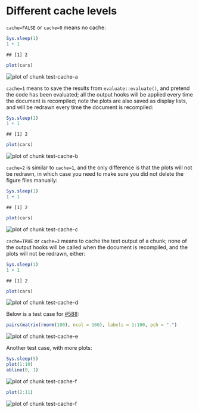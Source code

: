 # Different cache levels

`cache=FALSE` or `cache=0` means no cache:


```r
Sys.sleep(1)
1 + 1
```

```
## [1] 2
```

```r
plot(cars)
```

![plot of chunk test-cache-a](http://db.yihui.name/knitr-examples/figure/101-cache-levels-test-cache-a-1.png) 

`cache=1` means to save the results from `evaluate::evaluate()`, and pretend
the code has been evaluated; all the output hooks will be applied every time
the document is recompiled; note the plots are also saved as display lists,
and will be redrawn every time the document is recompiled:


```r
Sys.sleep(1)
1 + 1
```

```
## [1] 2
```

```r
plot(cars)
```

![plot of chunk test-cache-b](http://db.yihui.name/knitr-examples/figure/101-cache-levels-test-cache-b-1.png) 

`cache=2` is similar to `cache=1`, and the only difference is that the plots
will not be redrawn, in which case you need to make sure you did not delete
the figure files manually:


```r
Sys.sleep(1)
1 + 1
```

```
## [1] 2
```

```r
plot(cars)
```

![plot of chunk test-cache-c](http://db.yihui.name/knitr-examples/figure/101-cache-levels-test-cache-c-1.png) 

`cache=TRUE` or `cache=3` means to cache the text output of a chunk; none of
the output hooks will be called when the document is recompiled, and the
plots will not be redrawn, either:


```r
Sys.sleep(1)
1 + 1
```

```
## [1] 2
```

```r
plot(cars)
```

![plot of chunk test-cache-d](http://db.yihui.name/knitr-examples/figure/101-cache-levels-test-cache-d-1.png) 

Below is a test case for [#588](https://github.com/yihui/knitr/issues/588):


```r
pairs(matrix(rnorm(100), ncol = 100), labels = 1:100, pch = ".")
```

![plot of chunk test-cache-e](http://db.yihui.name/knitr-examples/figure/101-cache-levels-test-cache-e-1.png) 

Another test case, with more plots:


```r
Sys.sleep(5)
plot(1:10)
abline(0, 1)
```

![plot of chunk test-cache-f](http://db.yihui.name/knitr-examples/figure/101-cache-levels-test-cache-f-1.png) 

```r
plot(2:11)
```

![plot of chunk test-cache-f](http://db.yihui.name/knitr-examples/figure/101-cache-levels-test-cache-f-2.png) 
